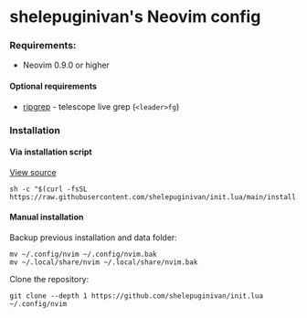 # shelepuginivan's Neovim config

### Requirements:

- Neovim 0.9.0 or higher

#### Optional requirements

- [ripgrep](https://github.com/BurntSushi/ripgrep) - telescope live grep (`<leader>fg`)

### Installation

#### Via installation script

[View source](https://github.com/shelepuginivan/awesome/blob/main/install.sh)

```shell
sh -c "$(curl -fsSL https://raw.githubusercontent.com/shelepuginivan/init.lua/main/install.sh)"
```

#### Manual installation

Backup previous installation and data folder:

```shell
mv ~/.config/nvim ~/.config/nvim.bak
mv ~/.local/share/nvim ~/.local/share/nvim.bak
```

Clone the repository:

```shell
git clone --depth 1 https://github.com/shelepuginivan/init.lua ~/.config/nvim
```

